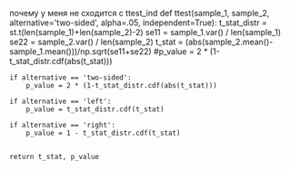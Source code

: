 почему у меня не сходится с ttest_ind
def ttest(sample_1, sample_2, alternative='two-sided', alpha=.05, independent=True):
    t_stat_distr = st.t(len(sample_1)+len(sample_2)-2)
    se11 = sample_1.var() / len(sample_1)
    se22 = sample_2.var() / len(sample_2)
    t_stat = (abs(sample_2.mean()-sample_1.mean()))/np.sqrt(se11+se22)
    #p_value = 2 * (1-t_stat_distr.cdf(abs(t_stat))) 
    
    if alternative == 'two-sided':
        p_value = 2 * (1-t_stat_distr.cdf(abs(t_stat)))
    
    if alternative == 'left':
        p_value = t_stat_distr.cdf(t_stat)
    
    if alternative == 'right':
        p_value = 1 - t_stat_distr.cdf(t_stat) 
    

    return t_stat, p_value
